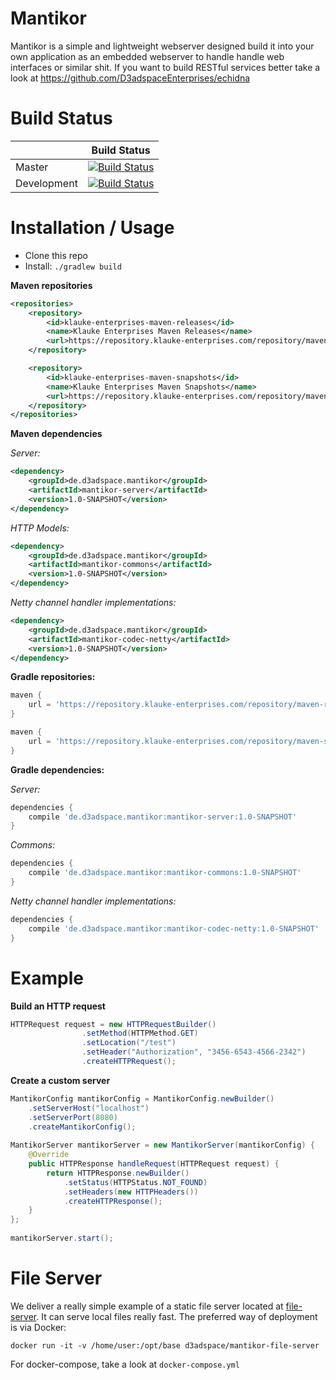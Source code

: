 # Mantikor

Mantikor is a simple and lightweight webserver designed build it into your own application as an 
embedded webserver to handle handle web interfaces or similar shit. If you want to build RESTful
services better take a look at https://github.com/D3adspaceEnterprises/echidna

# Build Status

|             | Build Status                                                                                                            |
|-------------|-------------------------------------------------------------------------------------------------------------------------|
| Master      | [![Build Status](https://travis-ci.org/d3adspace/mantikor.svg?branch=master)](https://travis-ci.org/d3adspace/mantikor) |
| Development | [![Build Status](https://travis-ci.org/d3adspace/mantikor.svg?branch=dev)](https://travis-ci.org/d3adspace/mantikor)    |

# Installation / Usage

- Clone this repo
- Install: ```./gradlew build```

**Maven repositories**

```xml
<repositories>
    <repository>
        <id>klauke-enterprises-maven-releases</id>
        <name>Klauke Enterprises Maven Releases</name>
        <url>https://repository.klauke-enterprises.com/repository/maven-releases/</url>
    </repository>

    <repository>
        <id>klauke-enterprises-maven-snapshots</id>
        <name>Klauke Enterprises Maven Snapshots</name>
        <url>https://repository.klauke-enterprises.com/repository/maven-snapshots/</url>
    </repository>
</repositories>
```

**Maven dependencies**

_Server:_
```xml
<dependency>
    <groupId>de.d3adspace.mantikor</groupId>
    <artifactId>mantikor-server</artifactId>
    <version>1.0-SNAPSHOT</version>
</dependency>
```

_HTTP Models:_
```xml
<dependency>
    <groupId>de.d3adspace.mantikor</groupId>
    <artifactId>mantikor-commons</artifactId>
    <version>1.0-SNAPSHOT</version>
</dependency>
```  

_Netty channel handler implementations:_
```xml
<dependency>
    <groupId>de.d3adspace.mantikor</groupId>
    <artifactId>mantikor-codec-netty</artifactId>
    <version>1.0-SNAPSHOT</version>
</dependency>
```

**Gradle repositories:**
```groovy
maven {
    url = 'https://repository.klauke-enterprises.com/repository/maven-releases/'
}

maven {
    url = 'https://repository.klauke-enterprises.com/repository/maven-snapshots/'
}
```

**Gradle dependencies:**

_Server:_

```groovy
dependencies {
    compile 'de.d3adspace.mantikor:mantikor-server:1.0-SNAPSHOT'
}
```

_Commons:_

```groovy
dependencies {
    compile 'de.d3adspace.mantikor:mantikor-commons:1.0-SNAPSHOT'
}
```

_Netty channel handler implementations:_

```groovy
dependencies {
    compile 'de.d3adspace.mantikor:mantikor-codec-netty:1.0-SNAPSHOT'
}
```

# Example

**Build an HTTP request**
```java
HTTPRequest request = new HTTPRequestBuilder()
                .setMethod(HTTPMethod.GET)
                .setLocation("/test")
                .setHeader("Authorization", "3456-6543-4566-2342")
                .createHTTPRequest();
```

**Create a custom server**
```java
MantikorConfig mantikorConfig = MantikorConfig.newBuilder()
	.setServerHost("localhost")
	.setServerPort(8080)
	.createMantikorConfig();
		
MantikorServer mantikorServer = new MantikorServer(mantikorConfig) {
	@Override
	public HTTPResponse handleRequest(HTTPRequest request) {
		return HTTPResponse.newBuilder()
			.setStatus(HTTPStatus.NOT_FOUND)
			.setHeaders(new HTTPHeaders())
			.createHTTPResponse();
	}
};
		
mantikorServer.start();
```

# File Server
We deliver a really simple example of a static file server located at [file-server](https://github.com/D3adspaceEnterprises/mantikor/tree/master/file-server). 
It can serve local files really fast. The preferred way of deployment is via Docker:

```
docker run -it -v /home/user:/opt/base d3adspace/mantikor-file-server
```

For docker-compose, take a look at `docker-compose.yml`
